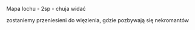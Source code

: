Mapa lochu - 2sp - chuja widać 

zostaniemy przeniesieni do więzienia, gdzie pozbywają się nekromantów